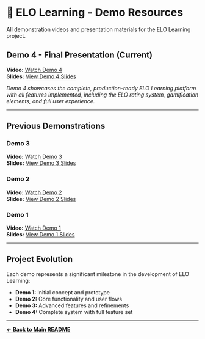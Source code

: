 # 🎥 ELO Learning - Demo Resources

All demonstration videos and presentation materials for the ELO Learning project.

## Demo 4 - Final Presentation (Current)

**Video:** [Watch Demo 4](https://drive.google.com/file/d/1C2vY_NennMutf-jkJs6DNPC5brmIp6ci/view?usp=sharing)  
**Slides:** [View Demo 4 Slides](https://www.canva.com/design/DAGz0CLbQ_g/zmopZssGtdGKBwKJQ0yLiA/edit)

*Demo 4 showcases the complete, production-ready ELO Learning platform with all features implemented, including the ELO rating system, gamification elements, and full user experience.*

---

## Previous Demonstrations

### Demo 3
**Video:** [Watch Demo 3](https://drive.google.com/file/d/1DwynL0g0CKzLbp2S27Q--R37b1FxexyD/view?usp=drive_link)  
**Slides:** [View Demo 3 Slides](https://www.canva.com/design/DAGwI28zgfw/wC5KJmt6Rxto-9B4sA3v0g/edit?utm_content=DAGwI28zgfw&utm_campaign=designshare&utm_medium=link2&utm_source=sharebutton)

### Demo 2
**Video:** [Watch Demo 2](https://drive.google.com/file/d/1h8D7pI16n6AEnDAZ44I-xgcbYiTjGWAs/view?usp=drive_link)  
**Slides:** [View Demo 2 Slides](https://www.canva.com/design/DAGrAtPZc84/D6iylYVmubSv3udRGTYdtw/edit?utm_content=DAGrAtPZc84&utm_campaign=designshare&utm_medium=link2&utm_source=sharebutton)

### Demo 1
**Video:** [Watch Demo 1](https://drive.google.com/file/d/1e2E4Jgxe9Kg_B71Dpo1kF9NmZOw2nZKu/view?usp=drive_link)  
**Slides:** [View Demo 1 Slides](https://www.canva.com/design/DAGoo9K8790/2R-M321YjC0ZFsuUi0iVuA/edit?utm_content=DAGoo9K8790&utm_campaign=designshare&utm_medium=link2&utm_source=sharebutton)

---

## Project Evolution

Each demo represents a significant milestone in the development of ELO Learning:

- **Demo 1:** Initial concept and prototype
- **Demo 2:** Core functionality and user flows
- **Demo 3:** Advanced features and refinements
- **Demo 4:** Complete system with full feature set

---

**[← Back to Main README](../README.md)**